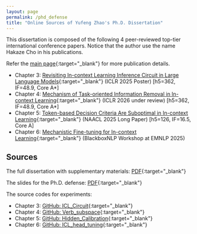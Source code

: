 ```yaml
---
layout: page
permalink: /phd_defense
title: "Online Sources of Yufeng Zhao's Ph.D. Dissertation"
---
```


This dissertation is composed of the following 4 peer-reviewed top-tier international conference papers. Notice that the author use the name Hakaze Cho in his publications.

Refer the [main page](https://www.hakaze-c.com/){:target="_blank"} for more publication details.

- Chapter 3: [Revisiting In-context Learning Inference Circuit in Large Language Models](https://openreview.net/forum?id=xizpnYNvQq){:target="_blank"} (ICLR 2025 Poster) [h5=362, IF=48.9, Core A*]
- Chapter 4: [Mechanism of Task-oriented Information Removal in In-context Learning](https://arxiv.org/abs/2509.21012){:target="_blank"} (ICLR 2026 under review) [h5=362, IF=48.9, Core A*]
- Chapter 5: [Token-based Decision Criteria Are Suboptimal in In-context Learning](https://aclanthology.org/2025.naacl-long.278/){:target="_blank"} (NAACL 2025 Long Paper) [h5=126, IF=16.5, Core A]
- Chapter 6: [Mechanistic Fine-tuning for In-context Learning](https://arxiv.org/abs/2505.14233){:target="_blank"} (BlackboxNLP Workshop at EMNLP 2025)

## Sources

The full dissertation with supplementary materials: [PDF](){:target="_blank"}

The slides for the Ph.D. defense: [PDF](){:target="_blank"}

The source codes for experiments: 

- Chapter 3: [GitHub: ICL_Circuit](https://github.com/hc495/ICL_Circuit){:target="_blank"}
- Chapter 4: [GitHub: Verb_subspace](https://github.com/hc495/Verb_subspace){:target="_blank"}
- Chapter 5: [GitHub: Hidden_Calibration](https://github.com/hc495/Hidden_Calibration){:target="_blank"}
- Chapter 6: [GitHub: ICL_head_tuning](https://github.com/hc495/ICL_head_tuning){:target="_blank"}